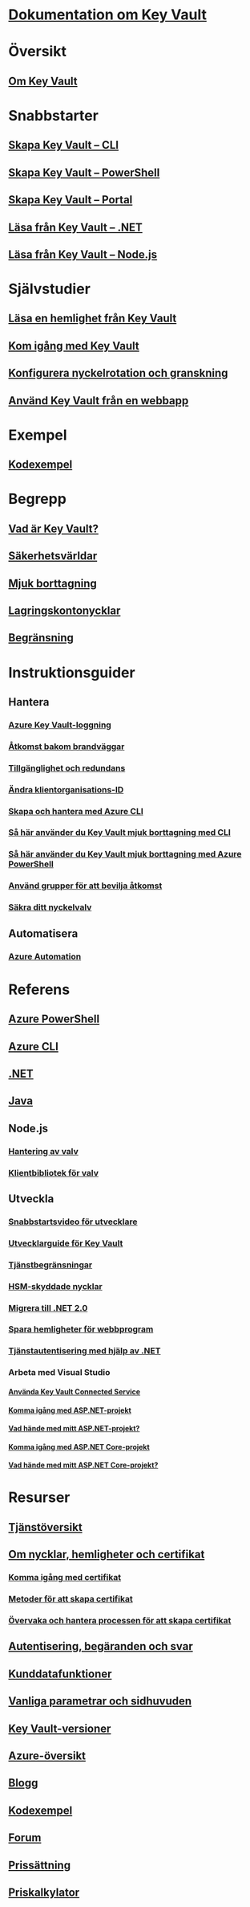# [Dokumentation om Key Vault](index.yml)

# Översikt
## [Om Key Vault](key-vault-overview.md)

# Snabbstarter
## [Skapa Key Vault – CLI](quick-create-cli.md)
## [Skapa Key Vault – PowerShell](quick-create-powershell.md)
## [Skapa Key Vault – Portal](quick-create-portal.md)
## [Läsa från Key Vault – .NET](quick-create-net.md)
## [Läsa från Key Vault – Node.js](quick-create-node.md)
# Självstudier
## [Läsa en hemlighet från Key Vault ](tutorial-web-application-keyvault.md)
## [Kom igång med Key Vault](key-vault-get-started.md)
## [Konfigurera nyckelrotation och granskning](key-vault-key-rotation-log-monitoring.md)
## [Använd Key Vault från en webbapp](key-vault-use-from-web-application.md)
# Exempel
## [Kodexempel](https://azure.microsoft.com/resources/samples/?service=key-vault)
# Begrepp
## [Vad är Key Vault?](key-vault-whatis.md)
## [Säkerhetsvärldar](key-vault-ovw-security-worlds.md)
## [Mjuk borttagning](key-vault-ovw-soft-delete.md)
## [Lagringskontonycklar](key-vault-ovw-storage-keys.md)
## [Begränsning](key-vault-ovw-throttling.md)


# Instruktionsguider
## Hantera
### [Azure Key Vault-loggning](key-vault-logging.md)
### [Åtkomst bakom brandväggar](key-vault-access-behind-firewall.md)
### [Tillgänglighet och redundans](key-vault-disaster-recovery-guidance.md)
### [Ändra klientorganisations-ID](key-vault-subscription-move-fix.md)
### [Skapa och hantera med Azure CLI](key-vault-manage-with-cli2.md)
### [Så här använder du Key Vault mjuk borttagning med CLI](key-vault-soft-delete-cli.md)
### [Så här använder du Key Vault mjuk borttagning med Azure PowerShell](key-vault-soft-delete-powershell.md)
### [Använd grupper för att bevilja åtkomst](key-vault-group-permissions-for-apps.md)
### [Säkra ditt nyckelvalv](key-vault-secure-your-key-vault.md)

## Automatisera
### [Azure Automation](automation-manage-key-vault.md)

# Referens
## [Azure PowerShell](/powershell/module/azurerm.keyvault)
## [Azure CLI](/cli/azure/keyvault)
## [.NET](https://docs.microsoft.com/en-us/dotnet/api/overview/azure/keyvault/client?view=azure-dotnet)
## [Java](/java/api/overview/azure/keyvault?view=azure-java-stable)
## Node.js
### [Hantering av valv](https://docs.microsoft.com/javascript/api/azure-arm-keyvault/)
### [Klientbibliotek för valv](https://docs.microsoft.com/javascript/api/azure-keyvault/)
## Utveckla
### [Snabbstartsvideo för utvecklare](http://channel9.msdn.com/Blogs/Windows-Azure/Azure-Key-Vault-Developer-Quick-Start)
### [Utvecklarguide för Key Vault](key-vault-developers-guide.md)
### [Tjänstbegränsningar](key-vault-service-limits.md)
### [HSM-skyddade nycklar](key-vault-hsm-protected-keys.md)
### [Migrera till .NET 2.0](key-vault-dotnet2api-release-notes.md)
### [Spara hemligheter för webbprogram](vs-secure-secret-appsettings.md)
### [Tjänstautentisering med hjälp av .NET](service-to-service-authentication.md)
### Arbeta med Visual Studio
#### [Använda Key Vault Connected Service](vs-key-vault-add-connected-service.md)
#### [Komma igång med ASP.NET-projekt](vs-key-vault-aspnet-get-started.md)
#### [Vad hände med mitt ASP.NET-projekt?](vs-key-vault-aspnet-what-happened.md)
#### [Komma igång med ASP.NET Core-projekt](vs-key-vault-aspnet-core-get-started.md)
#### [Vad hände med mitt ASP.NET Core-projekt?](vs-key-vault-aspnet-core-what-happened.md)

# Resurser
## [Tjänstöversikt](https://azure.microsoft.com/services/key-vault/)
## [Om nycklar, hemligheter och certifikat](about-keys-secrets-and-certificates.md)
### [Komma igång med certifikat](certificate-scenarios.md)
### [Metoder för att skapa certifikat](create-certificate.md)
### [Övervaka och hantera processen för att skapa certifikat](create-certificate-scenarios.md)
## [Autentisering, begäranden och svar](authentication-requests-and-responses.md)
## [Kunddatafunktioner](key-vault-customer-data.md)
## [Vanliga parametrar och sidhuvuden](common-parameters-and-headers.md)
## [Key Vault-versioner](key-vault-versions.md)
## [Azure-översikt](https://azure.microsoft.com/roadmap/?category=security-identity)
## [Blogg](http://blogs.technet.com/b/kv/)
## [Kodexempel](https://github.com/Azure-Samples?utf8=%E2%9C%93&q=key+vault&type=&language=)
## [Forum](https://social.msdn.microsoft.com/forums/azure/home?forum=AzureKeyVault)
## [Prissättning](https://azure.microsoft.com/pricing/details/key-vault/)
## [Priskalkylator](https://azure.microsoft.com/pricing/calculator/)
